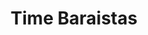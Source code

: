 ---
layout: credit-info
category: credits
headerstatus: shrunk-header
title: Time Baraistas
image_cover: /assets/img/credits-grid/time-baristas.jpg
image_social: /assets/img/credits-grid/opengraph/time-baristas.jpg
role: Composer
credit_type: Web Series
imdb: http://www.imdb.com/title/tt3382828
soundcloud: https://w.soundcloud.com/player/?url=https%3A//api.soundcloud.com/tracks/164262609&amp;color=ff5500&amp;auto_play=false&amp;hide_related=false&amp;show_comments=true&amp;show_user=true&amp;show_reposts=false
genre: Sean O'Neill
director: Adam Lipsius
writers: Sean O'Neill, Alex Young
synopsis: Time Travel. Bionic Women. Murder. A comedic web series about two slackers who inadvertently turn their coffee-maker into a time machine.
---